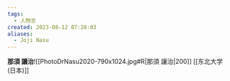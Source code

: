```yaml
---
tags:
  - 人物志
created: 2023-08-12 07:28:03
aliases:
  - Joji Nasu
---
```

**那須 讓治**![[PhotoDrNasu2020-790x1024.jpg#R|那須 讓治|200]]
[[东北大学 (日本)]]

